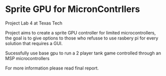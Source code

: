 # Sprite GPU for MicronContrllers
 Project Lab 4 at Texas Tech

Project aims to create a sprite GPU controller for limited microcontrollers,
the goal is to give options to those who refusse to use rasbery pi for every solution that requires a GUI.

Sucessfully use base gpu to run a 2 player tank game controlled through an MSP microcontrollers

For more information please read final report.
